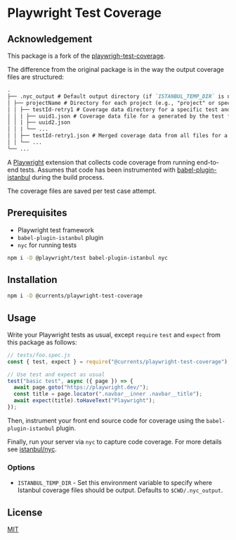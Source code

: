 # Playwright Test Coverage

## Acknowledgement

This package is a fork of the [playwrigh-test-coverage](https://www.npmjs.com/package/playwright-test-coverage).

The difference from the original package is in the way the output coverage files are structured:

```md
.
├── .nyc_output # Default output directory (if `ISTANBUL_TEMP_DIR` is not set)
│ ├── projectName # Directory for each project (e.g., "project" or specified project name)
│ │ ├── testId-retry1 # Coverage data directory for a specific test and retry attempt
│ │ | ├── uuid1.json # Coverage data file for a generated by the test file in the retry attempt
│ │ | ├── uuid2.json
│ │ | └── ...
│ │ ├── testId-retry1.json # Merged coverage data from all files for a specific test and retry attempt
│ │ └── ...
└── ...
```

A [Playwright](https://playwright.dev) extension that collects code coverage from running end-to-end tests. Assumes that code has been instrumented with [babel-plugin-istanbul](https://github.com/istanbuljs/babel-plugin-istanbul) during the build process.

The coverage files are saved per test case attempt.

## Prerequisites

- Playwright test framework
- `babel-plugin-istanbul` plugin
- `nyc` for running tests

```bash
npm i -D @playwright/test babel-plugin-istanbul nyc
```

## Installation

```bash
npm i -D @currents/playwright-test-coverage
```

## Usage

Write your Playwright tests as usual, except `require` `test` and `expect` from this package as follows:

```js
// tests/foo.spec.js
const { test, expect } = require("@currents/playwright-test-coverage");

// Use test and expect as usual
test("basic test", async ({ page }) => {
  await page.goto("https://playwright.dev/");
  const title = page.locator(".navbar__inner .navbar__title");
  await expect(title).toHaveText("Playwright");
});
```

Then, instrument your front end source code for coverage using the `babel-plugin-istanbul` plugin.

Finally, run your server via `nyc` to capture code coverage. For more details see [istanbul/nyc](https://github.com/istanbuljs/nyc).

### Options

- `ISTANBUL_TEMP_DIR` - Set this environment variable to specify where Istanbul coverage files should be output. Defaults to `$CWD/.nyc_output`.

## License

[MIT](https://choosealicense.com/licenses/mit/)